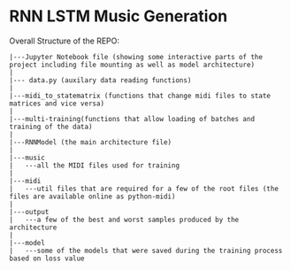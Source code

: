 # RNN LSTM Music Generation 

Overall Structure of the REPO:

	|---Jupyter Notebook file (showing some interactive parts of the project including file mounting as well as model architecture)
	|
	|--- data.py (auxilary data reading functions)
	|
	|---midi_to_statematrix (functions that change midi files to state matrices and vice versa)
	|
	|---multi-training(functions that allow loading of batches and training of the data)
	|
	|---RNNModel (the main architecture file)
	|
	|---music
	|	---all the MIDI files used for training
	|
	|---midi
	|	---util files that are required for a few of the root files (the files are available online as python-midi)
	|
	|---output
	|	---a few of the best and worst samples produced by the architecture
	|
	|---model
	|	---some of the models that were saved during the training process based on loss value


		

	
